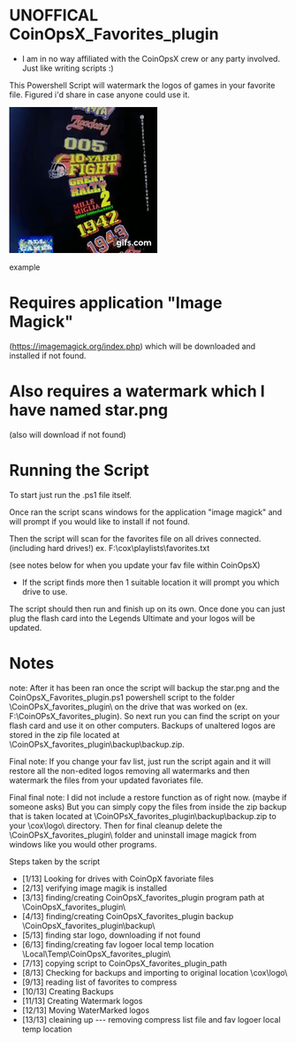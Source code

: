 # UNOFFICAL CoinOpsX_Favorites_plugin
  - I am in no way affiliated with the CoinOpsX crew or any party involved. Just like writing scripts :)
  
  This Powershell Script will watermark the logos of games in your favorite file. Figured i'd share in case anyone could use it.


  ![alt text](https://github.com/chippon/CoinOpsX_Favorites_plugin/raw/main/example.gif?raw=true)
  
  example
# Requires application "Image Magick" 
  (https://imagemagick.org/index.php) which will be downloaded and installed if not found.
# Also requires a watermark which I have named star.png 
  (also will download if not found)
# Running the Script
 To start just run the .ps1 file itself.
 
 Once ran the script scans windows for the application "image magick" and will prompt if you would like to install if not found. 
 
 Then the script will scan for the favorites file on all drives connected. (including hard drives!) ex. F:\cox\playlists\favorites.txt
  
  (see notes below for when you update your fav file within CoinOpsX)
  
  - If the script finds more then 1 suitable location it will prompt you which drive to use.

  The script should then run and finish up on its own. Once done you can just plug the flash card into the Legends Ultimate and your logos will be updated.
  
# Notes
  note: After it has been ran once the script will backup the star.png and the CoinOpsX_Favorites_plugin.ps1 powershell script to the folder \CoinOPsX_favorites_plugin\ on the drive that was worked on (ex. F:\CoinOPsX_favorites_plugin). So next run you can find the script on your flash card and use it on other computers. Backups of unaltered logos are stored in the zip file located at \CoinOPsX_favorites_plugin\backup\backup.zip.
  
  Final note: If you change your fav list, just run the script again and it will restore all the non-edited logos removing all watermarks and then watermark the files from your updated favoriates file. 

  Final final note: I did not include a restore function as of right now. (maybe if someone asks) But you can simply copy the files from inside the zip backup that is taken located at \CoinOPsX_favorites_plugin\backup\backup.zip to your \cox\logo\ directory. Then for final cleanup delete the \CoinOPsX_favorites_plugin\ folder and uninstall image magick from windows like you would other programs.

Steps taken by the script
- [1/13] Looking for drives with CoinOpX favoriate files
- [2/13] verifying image magik is installed
- [3/13] finding/creating CoinOpsX_favorites_plugin program path at \CoinOpsX_favorites_plugin\
- [4/13] finding/creating CoinOpsX_favorites_plugin backup \CoinOpsX_favorites_plugin\backup\
- [5/13] finding star logo, downloading if not found
- [6/13] finding/creating fav logoer local temp location \Local\Temp\CoinOpsX_favorites_plugin\
- [7/13] copying script to CoinOpsX_favorites_plugin_path
- [8/13] Checking for backups and importing to original location \cox\logo\
- [9/13] reading list of favorites to compress
- [10/13] Creating Backups
- [11/13] Creating Watermark logos
- [12/13] Moving WaterMarked logos
- [13/13] cleaining up --- removing compress list file and fav logoer local temp location
